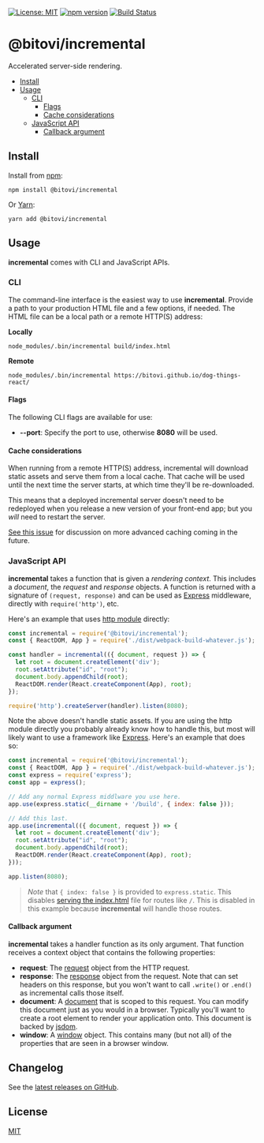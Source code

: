 [![License: MIT](https://img.shields.io/badge/license-MIT-blue.svg)](https://github.com/bitovi/incremental/blob/master/LICENSE.md)
[![npm version](https://badge.fury.io/js/%40bitovi%2Fincremental.svg)](https://badge.fury.io/js/%40bitovi%2Fincremental)
[![Build Status](https://travis-ci.org/bitovi/incremental.svg?branch=master)](https://travis-ci.org/bitovi/incremental)

# @bitovi/incremental

Accelerated server-side rendering.

- [Install](#install)
- [Usage](#usage)
  - [CLI](#cli)
    - [Flags](#flags)
    - [Cache considerations](#cache-considerations)
  - [JavaScript API](#javascript-api)
    - [Callback argument](#callback-argument)

## Install

Install from [npm](https://www.npmjs.com/):

```shell
npm install @bitovi/incremental
```

Or [Yarn](https://yarnpkg.com/en/):

```shell
yarn add @bitovi/incremental
```

## Usage

__incremental__ comes with CLI and JavaScript APIs.

### CLI

The command-line interface is the easiest way to use __incremental__. Provide a path to your production HTML file and a few options, if needed. The HTML file can be a local path or a remote HTTP(S) address:

__Locally__

```shell
node_modules/.bin/incremental build/index.html
```

__Remote__

```shell
node_modules/.bin/incremental https://bitovi.github.io/dog-things-react/
```

#### Flags

The following CLI flags are available for use:

* __--port__: Specify the port to use, otherwise __8080__ will be used.

#### Cache considerations

When running from a remote HTTP(S) address, incremental will download static assets and serve them from a local cache. That cache will be used until the next time the server starts, at which time they'll be re-downloaded.

This means that a deployed incremental server doesn't need to be redeployed when you release a new version of your front-end app; but you *will* need to restart the server.

[See this issue](https://github.com/bitovi/incremental/issues/15) for discussion on more advanced caching coming in the future.

### JavaScript API

__incremental__ takes a function that is given a *rendering context*. This includes a *document*, the *request* and *response* objects. A function is returned with a signature of `(request, response)` and can be used as [Express](https://expressjs.com/) middleware, directly with `require('http')`, etc.

Here's an example that uses [http module](https://nodejs.org/api/http.html) directly:

```js
const incremental = require('@bitovi/incremental');
const { ReactDOM, App } = require('./dist/webpack-build-whatever.js');

const handler = incremental(({ document, request }) => {
  let root = document.createElement('div');
  root.setAttribute("id", "root");
  document.body.appendChild(root);
  ReactDOM.render(React.createComponent(App), root);
});

require('http').createServer(handler).listen(8080);
```

Note the above doesn't handle static assets. If you are using the http module directly you probably already know how to handle this, but most will likely want to use a framework like [Express](https://expressjs.com/). Here's an example that does so:

```js
const incremental = require('@bitovi/incremental');
const { ReactDOM, App } = require('./dist/webpack-build-whatever.js');
const express = require('express');
const app = express();

// Add any normal Express middlware you use here.
app.use(express.static(__dirname + '/build', { index: false }));

// Add this last.
app.use(incremental(({ document, request }) => {
  let root = document.createElement('div');
  root.setAttribute("id", "root");
  document.body.appendChild(root);
  ReactDOM.render(React.createComponent(App), root);
}));

app.listen(8080);
```

> *Note* that `{ index: false }` is provided to `express.static`. This disables [serving the index.html](https://expressjs.com/en/resources/middleware/serve-static.html#index) file for routes like `/`. This is disabled in this example because __incremental__ will handle those routes.

#### Callback argument

__incremental__ takes a handler function as its only argument. That function receives a context object that contains the following properties:

* __request__: The [request](https://nodejs.org/api/http.html#http_class_http_incomingmessage) object from the HTTP request.
* __response__: The [response](https://nodejs.org/api/http.html#http_class_http_serverresponse) object from the request. Note that can set headers on this response, but you won't want to call `.write()` or `.end()` as incremental calls those itself.
* __document__: A [document](https://developer.mozilla.org/en-US/docs/Web/API/Document) that is scoped to this request. You can modify this document just as you would in a browser. Typically you'll want to create a root element to render your application onto. This document is backed by [jsdom](https://github.com/jsdom/jsdom).
* __window__: A [window](https://developer.mozilla.org/en-US/docs/Web/API/Window) object. This contains many (but not all) of the properties that are seen in a browser window.

## Changelog

See the [latest releases on GitHub](https://github.com/bitovi/incremental/releases).

## License

[MIT](https://github.com/bitovi/incremental/blob/master/license.md)
